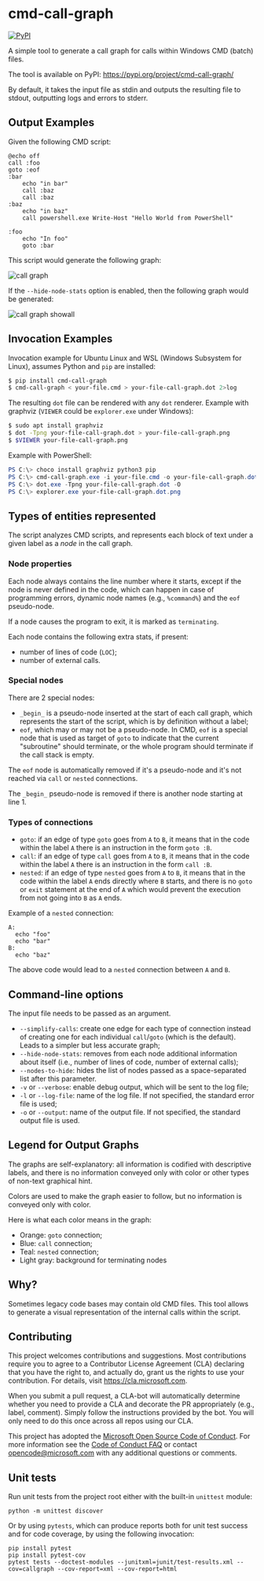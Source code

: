 # cmd-call-graph

[![PyPI](https://img.shields.io/pypi/v/cmd-call-graph.svg)](https://pypi.org/project/cmd-call-graph/)

A simple tool to generate a call graph for calls within Windows CMD (batch) files.

The tool is available on PyPI: https://pypi.org/project/cmd-call-graph/

By default, it takes the input file as stdin and outputs the resulting file
to stdout, outputting logs and errors to stderr.

## Output Examples

Given the following CMD script:

```
@echo off
call :foo
goto :eof
:bar
    echo "in bar"
    call :baz
    call :baz
:baz
    echo "in baz"
    call powershell.exe Write-Host "Hello World from PowerShell"

:foo
    echo "In foo"
    goto :bar
```

This script would generate the following graph:

![call graph](https://github.com/Microsoft/cmd-call-graph/raw/master/examples/example1-nodestats.png)

If the `--hide-node-stats` option is enabled, then the following graph would be generated:

![call graph showall](https://github.com/Microsoft/cmd-call-graph/raw/master/examples/example1.png)

## Invocation Examples

Invocation example for Ubuntu Linux and WSL (Windows Subsystem for Linux), assumes
Python and `pip` are installed:

```bash
$ pip install cmd-call-graph
$ cmd-call-graph < your-file.cmd > your-file-call-graph.dot 2>log
```

The resulting `dot` file can be rendered with any `dot` renderer. Example with
graphviz (`VIEWER` could be `explorer.exe` under Windows):

```bash
$ sudo apt install graphviz
$ dot -Tpng your-file-call-graph.dot > your-file-call-graph.png
$ $VIEWER your-file-call-graph.png
```

Example with PowerShell:

```powershell
PS C:\> choco install graphviz python3 pip
PS C:\> cmd-call-graph.exe -i your-file.cmd -o your-file-call-graph.dot
PS C:\> dot.exe -Tpng your-file-call-graph.dot -O
PS C:\> explorer.exe your-file-call-graph.dot.png
```

## Types of entities represented

The script analyzes CMD scripts, and represents each block of text under a given label as a *node* in
the call graph.

### Node properties

Each node always contains the line number where it starts, except if the node is never defined in the code,
which can happen in case of programming errors, dynamic node names (e.g., `%command%`) and the `eof` pseudo-node.

If a node causes the program to exit, it is marked as `terminating`.

Each node contains the following extra stats, if present:

* number of lines of code (`LOC`);
* number of external calls.

### Special nodes

There are 2 special nodes:

* `_begin_` is a pseudo-node inserted at the start of each call graph, which represents the start of the
  script, which is by definition without a label;
* `eof`, which may or may not be a pseudo-node. In CMD, `eof` is a special node that is used as target
  of `goto` to indicate that the current "subroutine" should terminate, or the whole program should
  terminate if the call stack is empty.

The `eof` node is automatically removed if it's a pseudo-node and it's not reached via `call` or `nested`
connections.

The `_begin_` pseudo-node is removed if there is another node starting at line 1.

### Types of connections

 * `goto`: if an edge of type `goto` goes from `A` to `B`, it means that in the code within the label `A`
   there is an instruction in the form `goto :B`.
 * `call`: if an edge of type `call` goes from `A` to `B`, it means that in the code within the label `A`
   there is an instruction in the form `call :B`.
 * `nested`: if an edge of type `nested` goes from `A` to `B`, it means that in the code within the label `A`
   ends directly where `B` starts, and there is no `goto` or `exit` statement at the end of `A` which would
   prevent the execution from not going into `B` as `A` ends.

Example of a `nested` connection:

```
A:
  echo "foo"
  echo "bar"
B:
  echo "baz"
```

The above code would lead to a `nested` connection between `A` and `B`.

## Command-line options

The input file needs to be passed as an argument.

* `--simplify-calls`: create one edge for each type of connection instead of creating one for each
  individual `call`/`goto` (which is the default). Leads to a simpler but less accurate graph;
* `--hide-node-stats`: removes from each node additional information about itself (i.e., number
  of lines of code, number of external calls);
* `--nodes-to-hide`: hides the list of nodes passed as a space-separated list after this parameter.
* `-v` or `--verbose`: enable debug output, which will be sent to the log file;
* `-l` or `--log-file`: name of the log file. If not specified, the standard error file is used;
* `-o` or `--output`: name of the output file. If not specified, the standard output file is used.

## Legend for Output Graphs

The graphs are self-explanatory: all information is codified with descriptive labels, and there is no
information conveyed only with color or other types of non-text graphical hint.

Colors are used to make the graph easier to follow, but no information is conveyed only with color.

Here is what each color means in the graph:

 * Orange: `goto` connection;
 * Blue: `call` connection;
 * Teal: `nested` connection;
 * Light gray: background for terminating nodes

## Why?
Sometimes legacy code bases may contain old CMD files. This tool allows to
generate a visual representation of the internal calls within the script.

## Contributing

This project welcomes contributions and suggestions.  Most contributions require you to agree to a
Contributor License Agreement (CLA) declaring that you have the right to, and actually do, grant us
the rights to use your contribution. For details, visit https://cla.microsoft.com.

When you submit a pull request, a CLA-bot will automatically determine whether you need to provide
a CLA and decorate the PR appropriately (e.g., label, comment). Simply follow the instructions
provided by the bot. You will only need to do this once across all repos using our CLA.

This project has adopted the [Microsoft Open Source Code of Conduct](https://opensource.microsoft.com/codeofconduct/).
For more information see the [Code of Conduct FAQ](https://opensource.microsoft.com/codeofconduct/faq/) or
contact [opencode@microsoft.com](mailto:opencode@microsoft.com) with any additional questions or comments.

## Unit tests
Run unit tests from the project root either with the built-in `unittest` module:

    python -m unittest discover

Or by using `pytests`, which can produce reports both for unit test success and for code coverage, by
using the following invocation:

    pip install pytest
    pip install pytest-cov
    pytest tests --doctest-modules --junitxml=junit/test-results.xml --cov=callgraph --cov-report=xml --cov-report=html
